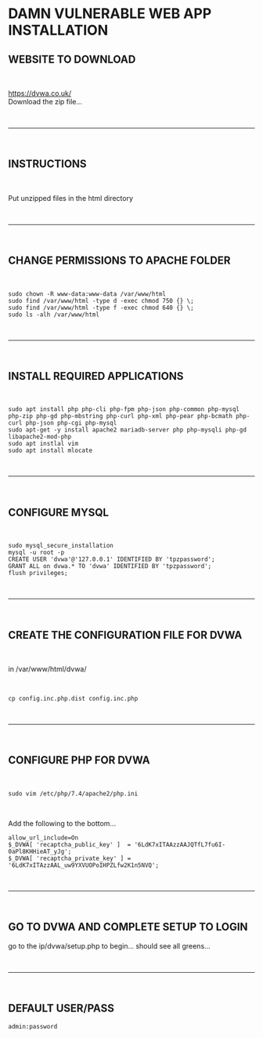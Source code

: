 # DAMN VULNERABLE WEB APP INSTALLATION

## WEBSITE TO DOWNLOAD

<br>

https://dvwa.co.uk/ <br>
Download the zip file...

<br><hr><br>

## INSTRUCTIONS

<br>

Put unzipped files in the html directory

<br><hr><br>

## CHANGE PERMISSIONS TO APACHE FOLDER

<br>

```
sudo chown -R www-data:www-data /var/www/html
sudo find /var/www/html -type d -exec chmod 750 {} \;
sudo find /var/www/html -type f -exec chmod 640 {} \;
sudo ls -alh /var/www/html
```

<br><hr><br>

## INSTALL REQUIRED APPLICATIONS

<br>

```
sudo apt install php php-cli php-fpm php-json php-common php-mysql php-zip php-gd php-mbstring php-curl php-xml php-pear php-bcmath php-curl php-json php-cgi php-mysql
sudo apt-get -y install apache2 mariadb-server php php-mysqli php-gd libapache2-mod-php
sudo apt instlal vim
sudo apt install mlocate
```

<br><hr><br>

## CONFIGURE MYSQL

<br>

```
sudo mysql_secure_installation
mysql -u root -p
CREATE USER 'dvwa'@'127.0.0.1' IDENTIFIED BY 'tpzpassword';
GRANT ALL on dvwa.* TO 'dvwa' IDENTIFIED BY 'tpzpassword';
flush privileges;
```

<br><hr><br>

## CREATE THE CONFIGURATION FILE FOR DVWA

<br>

in /var/www/html/dvwa/

<br>

```
cp config.inc.php.dist config.inc.php
```

<br><hr><br>

## CONFIGURE PHP FOR DVWA

<br>

```
sudo vim /etc/php/7.4/apache2/php.ini
```

<br>

Add the following to the bottom...

```
allow_url_include=On
$_DVWA[ 'recaptcha_public_key' ]  = '6LdK7xITAAzzAAJQTfL7fu6I-0aPl8KHHieAT_yJg';
$_DVWA[ 'recaptcha_private_key' ] = '6LdK7xITAzzAAL_uw9YXVUOPoIHPZLfw2K1n5NVQ';
```

<br><hr><br>

## GO TO DVWA AND COMPLETE SETUP TO LOGIN

go to the ip/dvwa/setup.php to begin...
should see all greens...

<br><hr><br>

## DEFAULT USER/PASS

```
admin:password
```